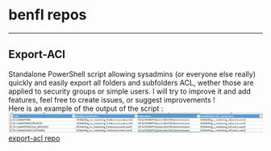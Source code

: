 # benfl repos
* * *

## Export-ACl
Standalone PowerShell script allowing sysadmins (or everyone else really) quickly and easily export all folders and subfolders ACL, wether those are applied to security groups or simple users.
I will try to improve it and add features, feel free to create issues, or suggest improvements !      
Here is an example of the output of the script : 
![screenshot](/content/pics/screenshot.JPG)
[export-acl repo](https://github.com/ouiouiallez/export-acl)
